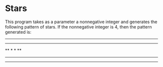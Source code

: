# Stars
This program takes as a parameter a nonnegative integer
and generates the following pattern of stars. If the nonnegative integer is 4,
then the pattern generated is:
****
***
**
*
*
**
***
****
